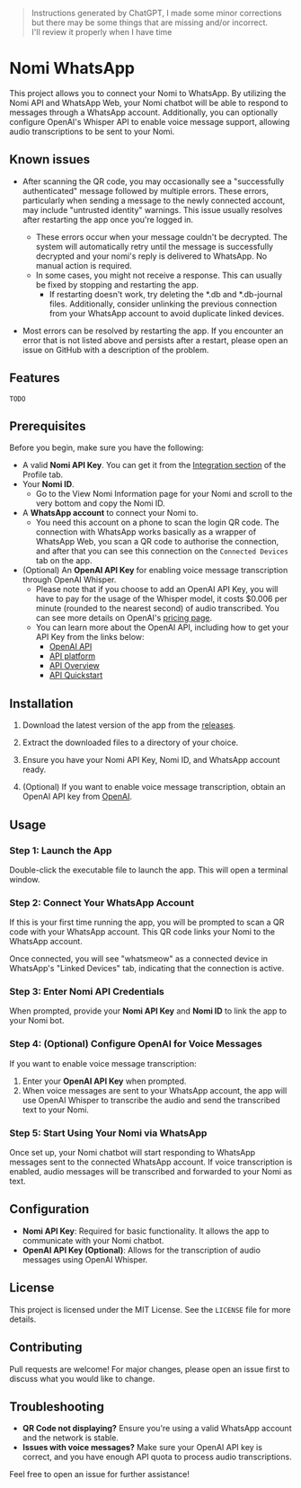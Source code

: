 > Instructions generated by ChatGPT, I made some minor corrections
> but there may be some things that are missing and/or incorrect.  
> I'll review it properly when I have time

# Nomi WhatsApp

This project allows you to connect your Nomi to WhatsApp. By utilizing the Nomi API and WhatsApp Web, your Nomi chatbot will be able to respond to messages through a WhatsApp account. Additionally, you can optionally configure OpenAI's Whisper API to enable voice message support, allowing audio transcriptions to be sent to your Nomi.

## Known issues

- After scanning the QR code, you may occasionally see a "successfully authenticated" message followed by multiple errors. These errors, particularly when sending a message to the newly connected account, may include "untrusted identity" warnings. This issue usually resolves after restarting the app once you're logged in.
  - These errors occur when your message couldn't be decrypted. The system will automatically retry until the message is successfully decrypted and your nomi's reply is delivered to WhatsApp. No manual action is required.
  - In some cases, you might not receive a response. This can usually be fixed by stopping and restarting the app.
    - If restarting doesn't work, try deleting the *.db and *.db-journal files. Additionally, consider unlinking the previous connection from your WhatsApp account to avoid duplicate linked devices.


- Most errors can be resolved by restarting the app. If you encounter an error that is not listed above and persists after a restart, please open an issue on GitHub with a description of the problem.

## Features

`TODO`

## Prerequisites

Before you begin, make sure you have the following:

- A valid **Nomi API Key**. You can get it from the [Integration section](https://beta.nomi.ai/profile/integrations) of the Profile tab.
- Your **Nomi ID**.
  - Go to the View Nomi Information page for your Nomi and scroll to the very bottom and copy the Nomi ID.
- A **WhatsApp account** to connect your Nomi to.
  - You need this account on a phone to scan the login QR code. The connection with WhatsApp works basically as a wrapper of WhatsApp Web, you scan a QR code to authorise the connection, and after that you can see this connection on the `Connected Devices` tab on the app.
- (Optional) An **OpenAI API Key** for enabling voice message transcription through OpenAI Whisper.
  - Please note that if you choose to add an OpenAI API Key, you will have to pay for the usage of the Whisper model, it costs $0.006 per minute (rounded to the nearest second) of audio transcribed. You can see more details on OpenAI's [pricing page](https://openai.com/api/pricing/).
  - You can learn more about the OpenAI API, including how to get your API Key from the links below:
    - [OpenAI API](https://openai.com/index/openai-api/)
    - [API platform](https://openai.com/api/)
    - [API Overview](https://platform.openai.com/)
    - [API Quickstart](https://platform.openai.com/docs/quickstart)

## Installation

1. Download the latest version of the app from the [releases](https://github.com/vhalmd/nomi-telegram/releases/latest).

2. Extract the downloaded files to a directory of your choice.

3. Ensure you have your Nomi API Key, Nomi ID, and WhatsApp account ready.

4. (Optional) If you want to enable voice message transcription, obtain an OpenAI API key from [OpenAI](https://openai.com).

## Usage

### Step 1: Launch the App

Double-click the executable file to launch the app. This will open a terminal window.

### Step 2: Connect Your WhatsApp Account

If this is your first time running the app, you will be prompted to scan a QR code with your WhatsApp account. This QR code links your Nomi to the WhatsApp account.

Once connected, you will see "whatsmeow" as a connected device in WhatsApp's "Linked Devices" tab, indicating that the connection is active.

### Step 3: Enter Nomi API Credentials

When prompted, provide your **Nomi API Key** and **Nomi ID** to link the app to your Nomi bot.

### Step 4: (Optional) Configure OpenAI for Voice Messages

If you want to enable voice message transcription:

1. Enter your **OpenAI API Key** when prompted.
2. When voice messages are sent to your WhatsApp account, the app will use OpenAI Whisper to transcribe the audio and send the transcribed text to your Nomi.

### Step 5: Start Using Your Nomi via WhatsApp

Once set up, your Nomi chatbot will start responding to WhatsApp messages sent to the connected WhatsApp account. If voice transcription is enabled, audio messages will be transcribed and forwarded to your Nomi as text.

## Configuration

- **Nomi API Key**: Required for basic functionality. It allows the app to communicate with your Nomi chatbot.
- **OpenAI API Key (Optional)**: Allows for the transcription of audio messages using OpenAI Whisper.

## License

This project is licensed under the MIT License. See the `LICENSE` file for more details.

## Contributing

Pull requests are welcome! For major changes, please open an issue first to discuss what you would like to change.

## Troubleshooting

- **QR Code not displaying?** Ensure you're using a valid WhatsApp account and the network is stable.
- **Issues with voice messages?** Make sure your OpenAI API key is correct, and you have enough API quota to process audio transcriptions.

Feel free to open an issue for further assistance!